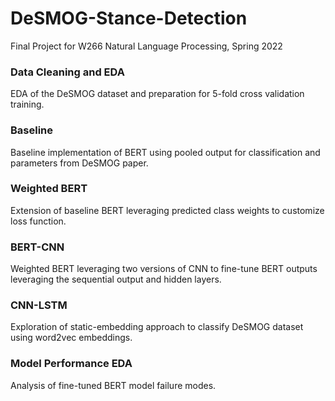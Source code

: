 # DeSMOG-Stance-Detection
Final Project for W266 Natural Language Processing, Spring 2022

### Data Cleaning and EDA
EDA of the DeSMOG dataset and preparation for 5-fold cross validation training. 

### Baseline
Baseline implementation of BERT using pooled output for classification and parameters from DeSMOG paper.

### Weighted BERT
Extension of baseline BERT leveraging predicted class weights to customize loss function. 

### BERT-CNN
Weighted BERT leveraging two versions of CNN to fine-tune BERT outputs leveraging the sequential output and hidden layers. 

### CNN-LSTM
Exploration of static-embedding approach to classify DeSMOG dataset using word2vec embeddings. 

### Model Performance EDA
Analysis of fine-tuned BERT model failure modes. 